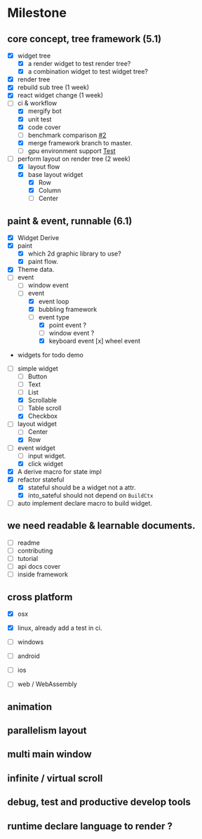 # Milestone

## core concept, tree framework (5.1)
 
- [x] widget tree
  - [x] a render widget to test render tree?
  - [x] a combination widget to test widget tree?
- [x] render tree
- [x] rebuild sub tree (1 week)
- [x] react widget change (1 week)
- [ ] ci & workflow
  - [x] mergify bot
  - [x] unit test 
  - [x] code cover
  - [ ] benchmark comparison [#2](https://github.com/M-Adoo/Ribir/issues/2)
  - [x] merge framework branch to master.
  - [ ] gpu environment support [Test](./doc/develope.md#Test)
- [ ] perform layout on render tree (2 week)
  - [x] layout flow
  - [x] base layout widget
    - [x] Row
    - [x] Column
    - [ ] Center

## paint & event, runnable (6.1)

- [x] Widget Derive
- [x] paint
  - [x] which 2d graphic library to use?
  - [x] paint flow.
- [x] Theme data.
- [ ] event  
  - [ ] window event
  - [ ] event 
    - [x] event loop
    - [x] bubbling framework
    - [ ] event type
      - [x] point event ?
      - [ ] window event ?
      - [x] keyboard event
        [x] wheel event

- widgets for todo demo
- [ ] simple widget
  - [ ] Button
  - [ ] Text
  - [ ] List
  - [x] Scrollable
  - [ ] Table scroll
  - [x] Checkbox
- [ ] layout widget
  - [ ] Center
  - [x] Row
- [ ] event widget
  - [ ] input widget.
  - [x] click widget

- [x] A derive macro for state impl
- [x] refactor stateful
  - [x] stateful should be a widget not a attr.
  - [x] into_sateful should not depend on `BuildCtx`
- [ ] auto implement declare macro to build widget.

##  we need readable & learnable documents.

- [ ] readme
- [ ] contributing
- [ ] tutorial
- [ ] api docs cover
- [ ] inside framework

## cross platform

- [x] osx
- [x] linux, already add a test in ci.
- [ ] windows
- [ ] android
- [ ] ios
- [ ] web / WebAssembly


## animation

## parallelism layout 

## multi main window

## infinite / virtual scroll

## debug, test and productive develop tools

## runtime declare language to render ?

